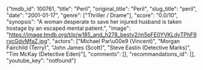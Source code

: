 {"tmdb_id": 100761, "title": "Peril", "original_title": "Peril", "slug_title": "peril", "date": "2001-01-17", "genre": ["Thriller / Drame"], "score": "0.0/10", "synopsis": "A woman desperate to save her injured husband is taken hostage by an escaped mental patient.", "image": "https://image.tmdb.org/t/p/w185_and_h278_bestv2/m5pFE0YVKLdyTPhF9rvcGdvMfaZ.jpg", "actors": ["Michael Par\u00e9 (Vincent)", "Morgan Fairchild (Terry)", "John James (Scott)", "Steve Eastin (Detective Marks)", "Tim McKay (Detective Eden)"], "comments": [], "recommandations_id": [], "youtube_key": "notfound"}